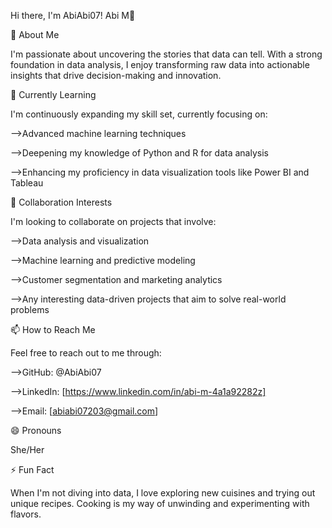 Hi there, I'm AbiAbi07! Abi M👋

👀 About Me

I'm passionate about uncovering the stories that data can tell. With a strong foundation in data analysis, I enjoy transforming raw data into actionable insights that drive decision-making and innovation.

🌱 Currently Learning

I'm continuously expanding my skill set, currently focusing on:

-->Advanced machine learning techniques

-->Deepening my knowledge of Python and R for data analysis

-->Enhancing my proficiency in data visualization tools like Power BI and Tableau

💞️ Collaboration Interests

I'm looking to collaborate on projects that involve:

-->Data analysis and visualization

-->Machine learning and predictive modeling

-->Customer segmentation and marketing analytics

-->Any interesting data-driven projects that aim to solve real-world problems

📫 How to Reach Me

Feel free to reach out to me through:

-->GitHub: @AbiAbi07

-->LinkedIn: [https://www.linkedin.com/in/abi-m-4a1a92282z]

-->Email: [abiabi07203@gmail.com]

😄 Pronouns

She/Her

⚡ Fun Fact

When I'm not diving into data, I love exploring new cuisines and trying out unique recipes. Cooking is my way of unwinding and experimenting with flavors.
